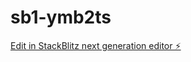 # sb1-ymb2ts

[Edit in StackBlitz next generation editor ⚡️](https://stackblitz.com/~/github.com/LukeStonehm/sb1-ymb2ts)